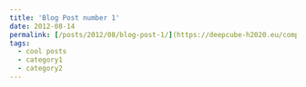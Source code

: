 ```yaml
---
title: 'Blog Post number 1'
date: 2012-08-14
permalink: [/posts/2012/08/blog-post-1/](https://deepcube-h2020.eu/computer-vision-journey-on-volcanic-unrest-detection/)
tags:
  - cool posts
  - category1
  - category2
---
```

